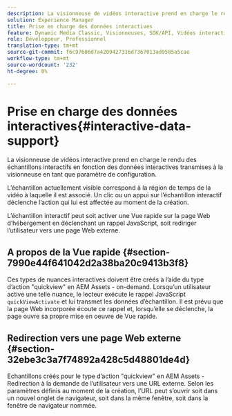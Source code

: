 ```yaml
---
description: La visionneuse de vidéos interactive prend en charge le rendu des échantillons interactifs en fonction des données interactives transmises à la visionneuse en tant que paramètre de configuration.
solution: Experience Manager
title: Prise en charge des données interactives
feature: Dynamic Media Classic, Visionneuses, SDK/API, Vidéos interactives
role: Développeur, Professionnel
translation-type: tm+mt
source-git-commit: f6c97606d7a4209427316d7367013ad9585a5cae
workflow-type: tm+mt
source-wordcount: '232'
ht-degree: 0%

---
```



# Prise en charge des données interactives{#interactive-data-support}

La visionneuse de vidéos interactive prend en charge le rendu des échantillons interactifs en fonction des données interactives transmises à la visionneuse en tant que paramètre de configuration.

L’échantillon actuellement visible correspond à la région de temps de la vidéo à laquelle il est associé. Un clic ou un appui sur l’échantillon interactif déclenche l’action qui lui est affectée au moment de la création.

L’échantillon interactif peut soit activer une Vue rapide sur la page Web d’hébergement en déclenchant un rappel JavaScript, soit rediriger l’utilisateur vers une page Web externe.

## A propos de la Vue rapide {#section-7990e44f641042d2a38ba20c9413b3f8}

Ces types de nuances interactives doivent être créés à l’aide du type d’action &quot;quickview&quot; en AEM Assets - on-demand. Lorsqu’un utilisateur active une telle nuance, le lecteur exécute le rappel JavaScript `quickViewActivate` et lui transmet les données d’échantillon. Il est prévu que la page Web incorporée écoute ce rappel et, lorsqu’elle se déclenche, la page ouvre sa propre mise en oeuvre de Vue rapide.

## Redirection vers une page Web externe {#section-32ebe3c3a7f74892a428c5d48801de4d}

Echantillons créés pour le type d’action &quot;quickview&quot; en AEM Assets - Redirection à la demande de l’utilisateur vers une URL externe. Selon les paramètres définis au moment de la création, l’URL peut s’ouvrir soit dans un nouvel onglet de navigateur, soit dans la même fenêtre, soit dans la fenêtre de navigateur nommée.
